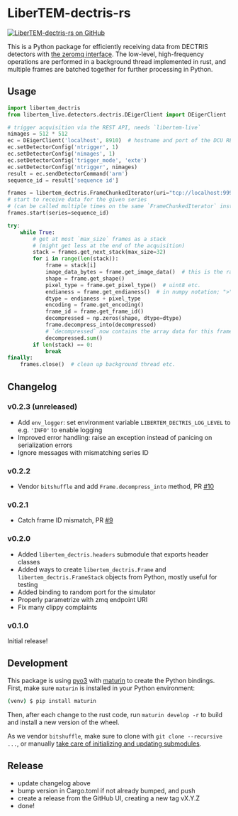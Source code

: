# LiberTEM-dectris-rs

[![LiberTEM-dectris-rs on GitHub](https://img.shields.io/badge/GitHub-MIT-informational)](https://github.com/LiberTEM/LiberTEM-dectris-rs)

This is a Python package for efficiently receiving data from DECTRIS detectors
with [the zeromq interface](https://media.dectris.com/210607-DECTRIS-SIMPLON-API-Manual_EIGER2-chip-based_detectros.pdf).
The low-level, high-frequency operations are performed in a background thread
implemented in rust, and multiple frames are batched together for further
processing in Python.

## Usage

```python
import libertem_dectris
from libertem_live.detectors.dectris.DEigerClient import DEigerClient

# trigger acquisition via the REST API, needs `libertem-live`
nimages = 512 * 512
ec = DEigerClient('localhost', 8910)  # hostname and port of the DCU REST API
ec.setDetectorConfig('ntrigger', 1)
ec.setDetectorConfig('nimages', 1)
ec.setDetectorConfig('trigger_mode', 'exte')
ec.setDetectorConfig('ntrigger', nimages)
result = ec.sendDetectorCommand('arm')
sequence_id = result['sequence id'] 

frames = libertem_dectris.FrameChunkedIterator(uri="tcp://localhost:9999")
# start to receive data for the given series
# (can be called multiple times on the same `FrameChunkedIterator` instance)
frames.start(series=sequence_id)

try:
    while True:
        # get at most `max_size` frames as a stack
        # (might get less at the end of the acquisition)
        stack = frames.get_next_stack(max_size=32)
        for i in range(len(stack)):
            frame = stack[i]
            image_data_bytes = frame.get_image_data()  # this is the raw data
            shape = frame.get_shape()
            pixel_type = frame.get_pixel_type()  # uint8 etc.
            endianess = frame.get_endianess()  # in numpy notation; ">" or "<"
            dtype = endianess + pixel_type
            encoding = frame.get_encoding()
            frame_id = frame.get_frame_id()
            decompressed = np.zeros(shape, dtype=dtype)
            frame.decompress_into(decompressed)
            # `decompressed` now contains the array data for this frame:
            decompressed.sum()
        if len(stack) == 0:
            break
finally:
    frames.close()  # clean up background thread etc.
```

## Changelog

### v0.2.3 (unreleased)

- Add `env_logger`: set environment variable `LIBERTEM_DECTRIS_LOG_LEVEL` to e.g. `'INFO'` to enable logging
- Improved error handling: raise an exception instead of panicing on serialization errors
- Ignore messages with mismatching series ID

### v0.2.2

- Vendor `bitshuffle` and add `Frame.decompress_into` method, PR [#10](https://github.com/LiberTEM/LiberTEM-dectris-rs/pull/10)

### v0.2.1

- Catch frame ID mismatch, PR [#9](https://github.com/LiberTEM/LiberTEM-dectris-rs/pull/9)

### v0.2.0

- Added `libertem_dectris.headers` submodule that exports header classes
- Added ways to create `libertem_dectris.Frame` and `libertem_dectris.FrameStack`
  objects from Python, mostly useful for testing
- Added binding to random port for the simulator
- Properly parametrize with zmq endpoint URI
- Fix many clippy complaints

### v0.1.0

Initial release!

## Development

This package is using [pyo3](https://pyo3.rs/) with
[maturin](https://maturin.rs/) to create the Python bindings.  First, make sure
`maturin` is installed in your Python environment:

```bash
(venv) $ pip install maturin
```

Then, after each change to the rust code, run `maturin develop -r` to build and
install a new version of the wheel.

As we vendor `bitshuffle`, make sure to clone with `git clone --recursive ...`, or manually
[take care of initializing and updating submodules](https://github.blog/2016-02-01-working-with-submodules/).

## Release

- update changelog above
- bump version in Cargo.toml if not already bumped, and push
- create a release from the GitHub UI, creating a new tag vX.Y.Z
- done!
